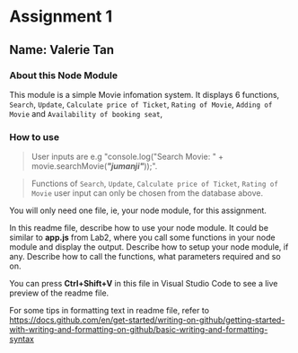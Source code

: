 # Assignment 1

## Name: Valerie Tan

### About this Node Module
This module is a simple Movie infomation system. It displays 6 functions, `Search`, `Update`, `Calculate price of Ticket`, `Rating of Movie`, `Adding of Movie` and `Availability of booking seat`,

### How to use
>User inputs are e.g "console.log("Search Movie: " + movie.searchMovie(**_"jumanji"_**));".

> Functions of `Search`, `Update`, `Calculate price of Ticket`, `Rating of Movie` user input can only be chosen from the database above.



You will only need one file, ie, your node module, for this assignment.

In this readme file, describe how to use your node module. It could be similar to **app.js** from Lab2, where you call some functions in your node module and display the output. Describe how to setup your node module, if any. Describe how to call the functions, what parameters required and so on.

You can press **Ctrl+Shift+V** in this file in Visual Studio Code to see a live preview of the readme file.

For some tips in formatting text in readme file, refer to https://docs.github.com/en/get-started/writing-on-github/getting-started-with-writing-and-formatting-on-github/basic-writing-and-formatting-syntax
